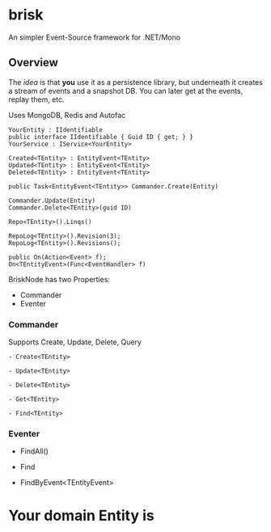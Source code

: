 brisk
=====
An simpler Event-Source framework for .NET/Mono

Overview
--------

The *idea* is that __you__ use it as a persistence library, but underneath it creates a stream of
events and a snapshot DB. You can later get at the events, replay them, etc.

Uses MongoDB, Redis and Autofac

    YourEntity : IIdentifiable
    public interface IIdentifiable { Guid ID { get; } }
    YourService : IService<YourEntity>

    Created<TEntity> : EntityEvent<TEntity>
    Updated<TEntity> : EntityEvent<TEntity>
    Deleted<TEntity> : EntityEvent<TEntity>

    public Task<EntityEvent<TEntity>> Commander.Create(Entity)
    
    Commander.Update(Entity)
    Commander.Delete<TEntity>(guid ID)

    Repo<TEntity>().Linqs()
   
    RepoLog<TEntity>().Revision(3);
    RepoLog<TEntity>().Revisions();

    public On(Action<Event> f); 
    On<TEntityEvent>(Func<EventHandler> f)

    

BriskNode has two Properties:
- Commander
- Eventer

### Commander
Supports Create, Update, Delete, Query

    - Create<TEntity>
    
    - Update<TEntity>
    
    - Delete<TEntity>
    
    - Get<TEntity>
    
    - Find<TEntity>
    
### Eventer

- FindAll()

- Find<TEntity>

- FindByEvent<TEntityEvent<TEntity>>


# Your domain Entity is
